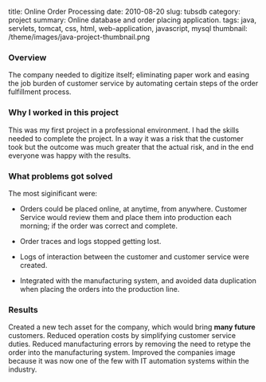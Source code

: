 title: Online Order Processing
date: 2010-08-20
slug: tubsdb
category: project
summary: Online database and order placing application.
tags: java, servlets, tomcat, css, html, web-application, javascript, mysql
thumbnail: /theme/images/java-project-thumbnail.png

### Overview

The company needed to digitize itself; eliminating paper work and easing the job 
burden of customer service by automating certain steps of the order fulfillment 
process.

### Why I worked in this project
This was my first project in a professional environment. I had the skills needed to complete the project.
In a way it was a risk that the customer took but the outcome was much greater that the actual risk, and 
in the end everyone was happy with the results.

### What problems got solved

The most siginificant were:

 * Orders could be placed online, at anytime, from anywhere. Customer Service would review them 
   and place them into production each morning; if the order was correct and complete.

 * Order traces and logs stopped getting lost.

 * Logs of interaction between the customer and customer service were created.

 * Integrated with the manufacturing system, and avoided data duplication when placing the orders
   into the production line.

### Results

Created a new tech asset for the company, which would bring **many future** customers. Reduced operation costs
by simplifying customer service duties. Reduced manufacturing errors by removing the need to retype the order 
into the manufacturing system. Improved the companies image because it was now one of the few with IT automation
systems within the industry.
